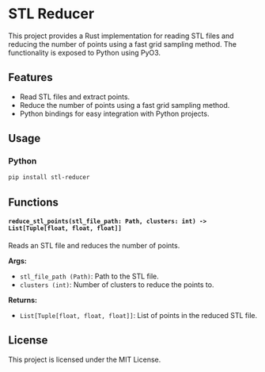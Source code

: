# STL Reducer

This project provides a Rust implementation for reading STL files and reducing the number of points using a fast grid sampling method. The functionality is exposed to Python using PyO3.

## Features

- Read STL files and extract points.
- Reduce the number of points using a fast grid sampling method.
- Python bindings for easy integration with Python projects.

## Usage

### Python

```bash
pip install stl-reducer
```

## Functions

#### `reduce_stl_points(stl_file_path: Path, clusters: int) -> List[Tuple[float, float, float]]`

Reads an STL file and reduces the number of points.

**Args:**
- `stl_file_path (Path)`: Path to the STL file.
- `clusters (int)`: Number of clusters to reduce the points to.

**Returns:**
- `List[Tuple[float, float, float]]`: List of points in the reduced STL file.

## License

This project is licensed under the MIT License.